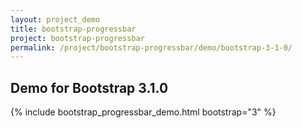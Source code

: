 ```yaml
---
layout: project_demo
title: bootstrap-progressbar
project: bootstrap-progressbar
permalink: /project/bootstrap-progressbar/demo/bootstrap-3-1-0/
---
```


<script type="text/javascript">
    loadCSS("{{ page.url }}../css/bootstrap-progressbar-3.1.0.css")
</script>

<h2 class="text-center">Demo for Bootstrap 3.1.0</h2>

{% include bootstrap_progressbar_demo.html bootstrap="3" %}
